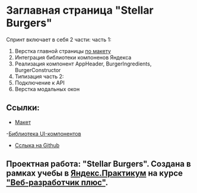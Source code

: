 # Заглавная страница "Stellar Burgers"

Спринт включает в себя 2 части:
часть 1:
1. Верстка главной страницы [по макету](https://www.figma.com/file/Z8DHldjVbvhQXtrkmJR8CU/React-%2F-%D0%9F%D1%80%D0%BE%D0%B5%D0%BA%D1%82%D0%BD%D1%8B%D0%B5-%D0%B7%D0%B0%D0%B4%D0%B0%D1%87%D0%B8-(3-%D0%BC%D0%B5%D1%81%D1%8F%D1%86%D0%B0)?node-id=0%3A1)
2. Интеграция библиотеки компоненов Яндекса
3. Реализация компонент AppHeader, BurgerIngredients, BurgerConstructor
4. Типизация
часть 2:
1. Подключение к API
2. Верстка модальных окон

## Ссылки:
- [Макет](https://www.figma.com/file/Z8DHldjVbvhQXtrkmJR8CU/React-%2F-%D0%9F%D1%80%D0%BE%D0%B5%D0%BA%D1%82%D0%BD%D1%8B%D0%B5-%D0%B7%D0%B0%D0%B4%D0%B0%D1%87%D0%B8-(3-%D0%BC%D0%B5%D1%81%D1%8F%D1%86%D0%B0)?node-id=0%3A1)

-[Библиотека UI-компонентов](https://www.npmjs.com/package/@ya.praktikum/react-developer-burger-ui-components)

- [Сслыка на Github](https://github.com/NatashaSolntseva)

## Проектная работа: "Stellar Burgers". Создана в рамках учебы в [Яндекс.Практикум](https://praktikum.yandex.ru/) на курсе ["Веб-разработчик плюс"](https://practicum.yandex.ru/web-plus/).